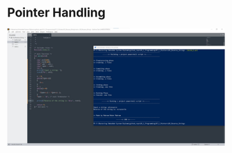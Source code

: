 # Pointer Handling

<img src="/01_C_Programming/07_C_Pointers/03_Reverse_String/03_Reverse_String.jpg" >
